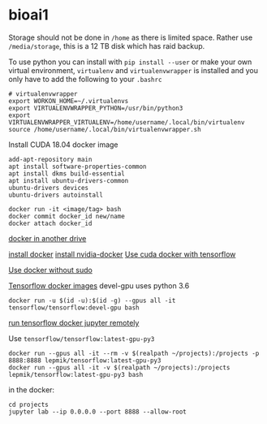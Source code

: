 # bioai1
Storage should not be done in `/home` as there is limited space. Rather use `/media/storage`, this is a 12 TB disk which has raid backup.

To use python you can install with `pip install --user` or make your own virtual environment, `virtualenv` and `virtualenvwrapper` is installed and you only have to add the following to your `.bashrc`

```
# virtualenvwrapper
export WORKON_HOME=~/.virtualenvs
export VIRTUALENVWRAPPER_PYTHON=/usr/bin/python3
export VIRTUALENVWRAPPER_VIRTUALENV=/home/username/.local/bin/virtualenv
source /home/username/.local/bin/virtualenvwrapper.sh
```

Install CUDA 18.04 docker image

```
add-apt-repository main
apt install software-properties-common
apt install dkms build-essential
apt install ubuntu-drivers-common
ubuntu-drivers devices
ubuntu-drivers autoinstall
```

```
docker run -it <image/tag> bash
docker commit docker_id new/name
docker attach docker_id
```
[docker in another drive](https://www.guguweb.com/2019/02/07/how-to-move-docker-data-directory-to-another-location-on-ubuntu/)

[install docker](https://docs.docker.com/engine/install/ubuntu/)
[install nvidia-docker](https://github.com/NVIDIA/nvidia-docker)
[Use cuda docker with tensorflow](https://www.tensorflow.org/install/docker)

[Use docker without sudo](https://docs.docker.com/engine/install/linux-postinstall/)

[Tensorflow docker images](https://hub.docker.com/r/tensorflow/tensorflow/)
devel-gpu uses python 3.6
```
docker run -u $(id -u):$(id -g) --gpus all -it tensorflow/tensorflow:devel-gpu bash
```
[run tensorflow docker jupyter remotely](https://medium.com/@lucasrg/using-jupyter-notebook-running-on-a-remote-docker-container-via-ssh-ea2c3ebb9055)

Use `tensorflow/tensorflow:latest-gpu-py3`

```
docker run --gpus all -it --rm -v $(realpath ~/projects):/projects -p 8888:8888 lepmik/tensorflow:latest-gpu-py3
docker run --gpus all -it -v $(realpath ~/projects):/projects lepmik/tensorflow:latest-gpu-py3 bash
```
in the docker:
```
cd projects
jupyter lab --ip 0.0.0.0 --port 8888 --allow-root
```
